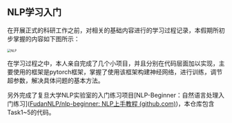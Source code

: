 ## NLP学习入门

在开展正式的科研工作之前，对相关的基础内容进行的学习过程记录，本假期所初步掌握的内容如下图所示：

<img src="https://yzx-drawing-bed.oss-cn-hangzhou.aliyuncs.com/img/202209022225924.png" alt="NLP" style="zoom: 50%;" />

在学习过程之中，本人亲自完成了几个小项目，并且分别在代码层面加以实现，主要使用的框架是pytorch框架，掌握了使用该框架构建神经网络，进行训练，调节超参数，解决具体问题的基本方法。

另外完成了复旦大学NLP实验室的入门练习项目[NLP-Beginner：自然语言处理入门练习]([FudanNLP/nlp-beginner: NLP上手教程 (github.com)](https://github.com/FudanNLP/nlp-beginner))，本仓库包含Task1~5的代码。
